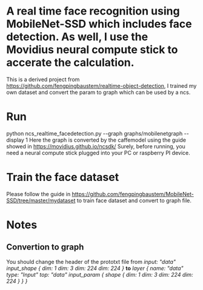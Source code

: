 A real time face recognition using MobileNet-SSD which includes face detection. As well, I use the Movidius neural compute stick to accerate the calculation.
=======================================================================================================
This is a derived project from https://github.com/fengpingbaustem/realtime-object-detection, I trained my own dataset and convert the param to graph which can
be used by a ncs.

# Run
python ncs_realtime_facedetection.py --graph graphs/mobilenetgraph --display 1
Here the graph is converted by the caffemodel using the guide showed in https://movidius.github.io/ncsdk/
Surely, before running, you need a neural compute stick plugged into your PC or raspberry PI device.

# Train the face dataset
Please follow the guide in https://github.com/fengpingbaustem/MobileNet-SSD/tree/master/mydataset to train face dataset and convert to graph file.

# Notes
## Convertion to graph
You should change the header of the prototxt file from 
*input: "data"*
*input_shape {*
  *dim: 1*
  *dim: 3*
  *dim: 224*
  *dim: 224*
*}*
__to__
*layer {*
  *name: "data"*
  *type: "Input"*
  *top: "data"*
  *input_param {*
    *shape {*
      *dim: 1*
      *dim: 3*
      *dim: 224*
      *dim: 224*
    *}*
  *}*
*}*

